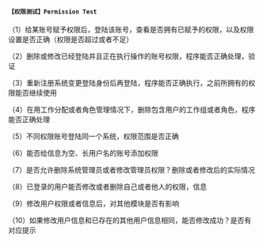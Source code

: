 
#### `【权限测试】Permission Test `

（1）给某账号赋予权限后，登陆该账号，查看是否拥有已赋予的权限，以及权限设置是否正确（权限是否超过或者不足）

（2）删除或修改已经登陆并且正在执行操作的账号权限，程序能否正确处理，验证

（3）重新注册系统变更登陆身份后再登陆，程序能否正确执行，之前所拥有的权限能否继续使用

（4）在用工作分配或者角色管理情况下，删除包含用户的工作组或者角色，程序能否正确处理

（5）不同权限账号登陆同一个系统，权限范围是否正确

（6）能否给信息为空、长用户名的账号添加权限

（7）是否允许删除系统管理员或者修改管理员权限？删除或者修改后的实际情况

（8）已登录的用户能否修改或者删除自己或者他人的权限，信息

（9）修改用户权限或者信息后，对其他模块是否有影响

（10）如果修改用户信息和已存在的其他用户信息相同，能否修改成功？是否有对应提示
